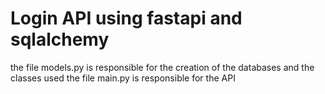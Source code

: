 # Login API using fastapi and sqlalchemy

the file models.py is responsible for the creation of the databases and the classes used
the file main.py is responsible for the API
